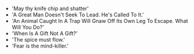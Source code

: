 - 'May thy knife chip and shatter' 
- 'A Great Man Doesn't Seek To Lead. He's Called To It.' 
- 'An Animal Caught In A Trap Will Gnaw Off Its Own Leg To Escape. What Will You Do?' 
- 'When Is A Gift Not A Gift?'
- 'The spice must flow.'
- 'Fear is the mind-killer.'

